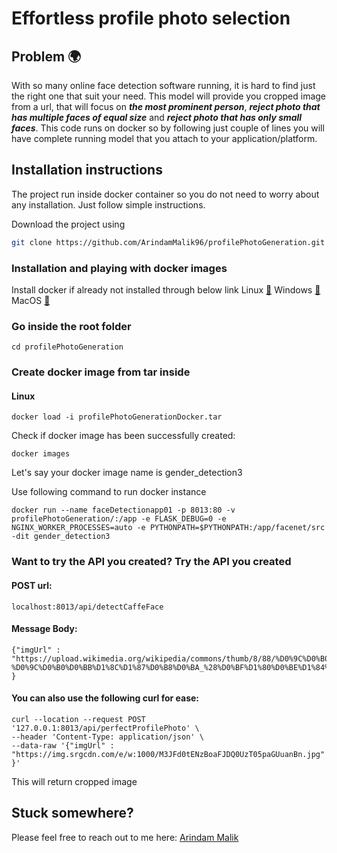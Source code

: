 # Effortless profile photo selection

## Problem 🌍 
With so many online face detection software running, it is hard to find just the right one that suit your need. This model will provide you cropped image from a url, that will focus on ***the most prominent person***, ***reject photo that has multiple faces of equal size*** and ***reject photo that has only small faces***. This code runs on docker so by following just couple of lines you will have complete running model that you attach to your application/platform.

## Installation instructions ‍ 
The project run inside docker container so you do not need to worry about any installation. Just follow simple instructions.

Download the project using
```bash
git clone https://github.com/ArindamMalik96/profilePhotoGeneration.git
```
### Installation and playing with docker images

Install docker if already not installed through below link
Linux [🔗](https://docs.docker.com/engine/install/ubuntu/)
Windows [🔗](https://docs.docker.com/docker-for-windows/install/)
MacOS [🔗](https://docs.docker.com/docker-for-mac/install/)


### Go inside the root folder
```
cd profilePhotoGeneration
```

### Create docker image from tar inside 
#### Linux
```
docker load -i profilePhotoGenerationDocker.tar
```

Check if docker image has been successfully created:
```
docker images
``` 
Let's say your docker image name is gender_detection3

Use following command to run docker instance 
```
docker run --name faceDetectionapp01 -p 8013:80 -v profilePhotoGeneration/:/app -e FLASK_DEBUG=0 -e NGINX_WORKER_PROCESSES=auto -e PYTHONPATH=$PYTHONPATH:/app/facenet/src -dit gender_detection3
```
### Want to try the API you created? Try the API you created 
#### POST url:
```
localhost:8013/api/detectCaffeFace
```
#### Message Body:
```
{"imgUrl" : "https://upload.wikimedia.org/wikipedia/commons/thumb/8/88/%D0%9C%D0%B0%D0%BB%D1%8C%D1%87%D0%B8%D0%BA_%28%D0%BF%D1%80%D0%BE%D1%84%D0%B5%D1%81%D1%81%D0%B8%D0%BE%D0%BD%D0%B0%D0%BB%D1%8C%D0%BD%D0%BE%D0%B5_%D1%84%D0%BE%D1%82%D0%BE%29.jpg/220px-%D0%9C%D0%B0%D0%BB%D1%8C%D1%87%D0%B8%D0%BA_%28%D0%BF%D1%80%D0%BE%D1%84%D0%B5%D1%81%D1%81%D0%B8%D0%BE%D0%BD%D0%B0%D0%BB%D1%8C%D0%BD%D0%BE%D0%B5_%D1%84%D0%BE%D1%82%D0%BE%29.jpg"
}
```

#### You can also use the following curl for ease:
```
curl --location --request POST '127.0.0.1:8013/api/perfectProfilePhoto' \
--header 'Content-Type: application/json' \
--data-raw '{"imgUrl" : "https://img.srgcdn.com/e/w:1000/M3JFd0tENzBoaFJDQ0UzT05paGUuanBn.jpg"
}'
```

This will return cropped image


## Stuck somewhere?
Please feel free to reach out to me here:
[Arindam Malik](mailto:arindammalik96@gmail.com)
